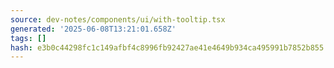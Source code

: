 ```yaml
---
source: dev-notes/components/ui/with-tooltip.tsx
generated: '2025-06-08T13:21:01.658Z'
tags: []
hash: e3b0c44298fc1c149afbf4c8996fb92427ae41e4649b934ca495991b7852b855
---
```


